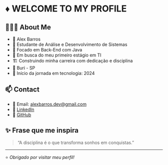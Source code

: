 # ♦ WELCOME TO MY PROFILE

## 👨🏻‍💻 About Me
- 🧔 Alex Barros  
- 🧠 Estudante de Análise e Desenvolvimento de Sistemas
- 🔭 Focado em Back-End com Java
- 🚀 Em busca do meu primeiro estágio em TI
- 🏗️ Construindo minha carreira com dedicação e disciplina
- 🏡 Buri - SP
- 📅 Início da jornada em tecnologia: 2024

## 📫 Contact
- 📧 Email: alexbarros.dev@gmail.com  
- 💼 [LinkedIn](https://www.linkedin.com/in/alex-barros-dev)
- 🐙 [GitHub](https://github.com/alexbarrosDev)

## ✨ Frase que me inspira
> “A disciplina é o que transforma sonhos em conquistas.”

---

⭐ *Obrigado por visitar meu perfil!*
